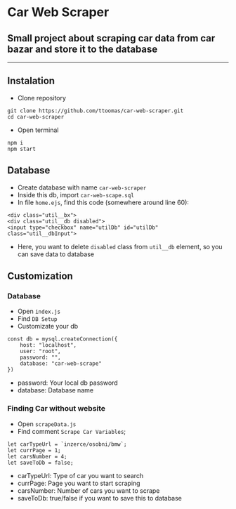 # Car Web Scraper

## Small project about scraping car data from car bazar and store it to the database

---

## Instalation
- Clone repository
```
git clone https://github.com/ttoomas/car-web-scraper.git
cd car-web-scraper
```
- Open terminal
```
npm i
npm start
```

## Database
- Create database with name `car-web-scraper`
- Inside this db, import `car-web-scape.sql`
- In file `home.ejs`, find this code (somewhere around line 60):
```
<div class="util__bx">
<div class="util__db disabled">
<input type="checkbox" name="utilDb" id="utilDb" class="util__dbInput">
```
- Here, you want to delete `disabled` class from `util__db` element, so you can save data to database

## Customization
### Database
- Open `index.js`
- Find `DB Setup`
- Customizate your db
```
const db = mysql.createConnection({
    host: "localhost",
    user: "root",
    password: "",
    database: "car-web-scrape"
})
```
- password: Your local db password
- database: Database name

### Finding Car without website
- Open `scrapeData.js`
- Find comment `Scrape Car Variables`;
```
let carTypeUrl = `inzerce/osobni/bmw`;
let currPage = 1;
let carsNumber = 4;
let saveToDb = false;
```
- carTypeUrl: Type of car you want to search
- currPage: Page you want to start scraping
- carsNumber: Number of cars you want to scrape
- saveToDb: true/false if you want to save this to database